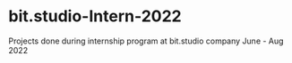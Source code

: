 # bit.studio-Intern-2022

Projects done during internship program at bit.studio company
June - Aug 2022
